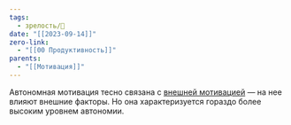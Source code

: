 ```yaml
---
tags:
  - зрелость/🌱
date: "[[2023-09-14]]"
zero-link:
  - "[[00 Продуктивность]]"
parents:
  - "[[Мотивация]]"
---
```

Автономная мотивация тесно связана с [внешней мотивацией](Внешняя%20мотивация.md) — на нее влияют внешние факторы. Но она характеризуется гораздо более высоким уровнем автономии.